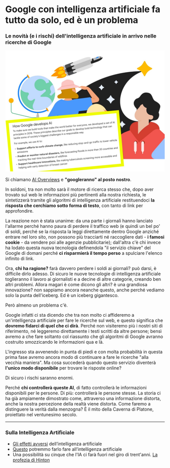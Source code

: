 # Google con intelligenza artificiale fa tutto da solo, ed è un problema

### Le novità (e i rischi) dell'intelligenza artificiale in arrivo nelle ricerche di Google

![le AI Overviews di Google](/img/google-ai-overviews.jpeg)

Si chiamano [AI Overviews](https://support.google.com/websearch/answer/14901683) e **"googleranno" al posto nostro**.

In soldoni, tra non molto sarà il motore di ricerca stesso che, dopo aver trovato sul web le informazioni più pertinenti alla nostra richiesta, le sintetizzerà tramite gli algoritmi di intelligenza artificiale restituendoci **la risposta che cerchiamo sotto forma di testo**, con tanto di link per approfondire.

La reazione non è stata unanime: da una parte i giornali hanno lanciato l'allarme perché hanno paura di perdere il traffico web (e quindi un bel po' di soldi, perché se la risposta la leggi direttamente dentro Google anziché entrare nel loro sito, non possono più tracciarti né raccogliere dati - **i famosi cookie** - da vendere poi alle agenzie pubblicitarie); dall'altra c'è chi invece ha lodato questa nuova tecnologia definendola "il servizio chiave" del Google di domani perché **ci risparmierà il tempo perso** a spulciare l'elenco infinito di link.

Ora, **chi ha ragione?** farà davvero perdere i soldi ai giornali? può darsi, è difficile dirlo adesso. Di sicuro le nuove tecnologie di intelligenza artificiale toglieranno il lavoro ai giornalisti e a decine di altre categorie, creando ben altri problemi. Allora magari è come dicono gli altri? è una grandiosa innovazione? non sappiamo ancora neanche questo, anche perché vediamo solo la punta dell'iceberg. Ed è un iceberg gigantesco.

Però almeno un problema c'è.

Google infatti ci sta dicendo che tra non molto ci affideremo a un'intelligenza artificiale per fare le ricerche sul web, e questo significa che **dovremo fidarci di quel che ci dirà**. Perché non visiteremo più i nostri siti di riferimento, né leggeremo direttamente i testi scritti da altre persone; bensì avremo a che fare soltanto col riassunto che gli algoritmi di Google avranno costruito smozzicando le informazioni qua e là.

L'ingresso sta avvenendo in punta di piedi e con molta probabilità in questa prima fase avremo ancora modo di continuare a fare le ricerche "alla vecchia maniera". Ma cosa succederà quando questo servizio diventerà **l'unico modo disponibile** per trovare le risposte online?

Di sicuro i rischi saranno enormi.

Perché **chi controllerà queste AI**, di fatto controllerà le informazioni disponibili per le persone. Di più: controllerà le persone stesse. La storia ci ha già ampiamente dimostrato come, attraverso una informazione distorta, anche la nostra percezione della realtà viene distorta. Come faremo a distinguere la verità dalla menzogna? È il mito della Caverna di Platone, proiettato nel ventunesimo secolo.

---

### Sulla Intelligenza Artificiale
- [Gli effetti avversi](/articles/2024-06-14-imperativo-tecnologico.html) dell’intelligenza artificiale
- [Questo](/articles/2023-10-09-fallo-fare-alla-ai.html) potremmo farlo fare all’intelligenza artificiale
-  Una possibilità su cinque che l'IA ci farà fuori nel giro di trent'anni. [La profezia di Hinton](/articles/2025-01-08-ia-catastrofe.html)